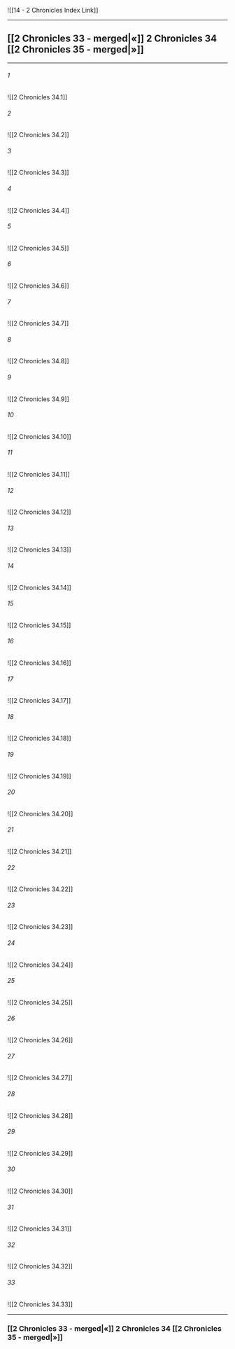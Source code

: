 ![[14 - 2 Chronicles Index Link]]

---
##  [[2 Chronicles 33 - merged|«]] 2 Chronicles 34 [[2 Chronicles 35 - merged|»]]

---

###### 1
![[2 Chronicles 34.1]] 

###### 2
![[2 Chronicles 34.2]] 

###### 3
![[2 Chronicles 34.3]] 

###### 4
![[2 Chronicles 34.4]]

###### 5 
![[2 Chronicles 34.5]] 

###### 6
![[2 Chronicles 34.6]] 

###### 7
![[2 Chronicles 34.7]] 

###### 8
![[2 Chronicles 34.8]] 

###### 9
![[2 Chronicles 34.9]] 

###### 10
![[2 Chronicles 34.10]] 

###### 11
![[2 Chronicles 34.11]] 

###### 12
![[2 Chronicles 34.12]]

###### 13
![[2 Chronicles 34.13]] 

###### 14
![[2 Chronicles 34.14]] 

###### 15
![[2 Chronicles 34.15]]

###### 16
![[2 Chronicles 34.16]] 

###### 17
![[2 Chronicles 34.17]]

###### 18
![[2 Chronicles 34.18]] 

###### 19
![[2 Chronicles 34.19]] 

###### 20
![[2 Chronicles 34.20]]

###### 21
![[2 Chronicles 34.21]] 

###### 22
![[2 Chronicles 34.22]] 

###### 23
![[2 Chronicles 34.23]]

###### 24
![[2 Chronicles 34.24]] 

###### 25
![[2 Chronicles 34.25]]

###### 26
![[2 Chronicles 34.26]] 

###### 27
![[2 Chronicles 34.27]] 

###### 28
![[2 Chronicles 34.28]]

###### 29
![[2 Chronicles 34.29]] 

###### 30
![[2 Chronicles 34.30]] 

###### 31
![[2 Chronicles 34.31]] 

###### 32
![[2 Chronicles 34.32]] 

###### 33
![[2 Chronicles 34.33]]


---
###  [[2 Chronicles 33 - merged|«]] 2 Chronicles 34 [[2 Chronicles 35 - merged|»]]